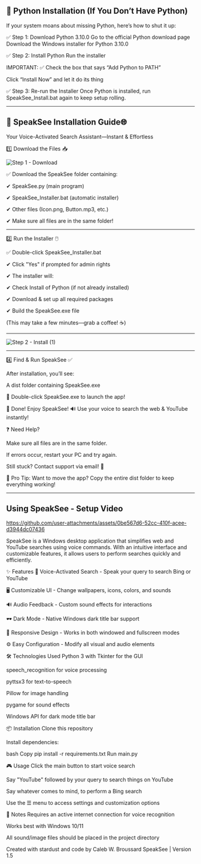 🐍 Python Installation (If You Don’t Have Python)
-------------------------------------------------------------------------------------------------------------------------------------------------------------------------------------------------------------------------------------------------------------
If your system moans about missing Python, here’s how to shut it up:

✅ Step 1: Download Python 3.10.0
Go to the official Python download page
Download the Windows installer for Python 3.10.0

✅ Step 2: Install Python
Run the installer

IMPORTANT: ✅ Check the box that says “Add Python to PATH”

Click “Install Now” and let it do its thing

✅ Step 3: Re-run the Installer
Once Python is installed, run SpeakSee_Install.bat again to keep setup rolling.

_____________________________________________________________________________________________________________________________________________________________________________________________________________________________________________________________
🚀 SpeakSee Installation Guide🌐
-------------------------------------------------------------------------------------------------------------------------------------------------------------------------------------------------------------------------------------------------------------
Your Voice-Activated Search Assistant—Instant & Effortless

1️⃣ Download the Files 📥

![Step 1 - Download](https://github.com/user-attachments/assets/2225a954-1a1b-4c72-8c82-b0f3f5d78995)

✅ Download the SpeakSee folder containing:

✔ SpeakSee.py (main program)

✔ SpeakSee_Installer.bat (automatic installer)

✔ Other files (Icon.png, Button.mp3, etc.)

✔ Make sure all files are in the same folder!
_____________________________________________________________________________________________________________________________________________________________________________________________________________________________________________________________

2️⃣ Run the Installer 🖱️

✅ Double-click SpeakSee_Installer.bat 

✔ Click "Yes" if prompted for admin rights

✔ The installer will:

✔ Check Install of Python (if not already installed)

✔ Download & set up all required packages

✔ Build the SpeakSee.exe file

(This may take a few minutes—grab a coffee! ☕)
_____________________________________________________________________________________________________________________________________________________________________________________________________________________________________________________________

![Step 2 - Install (1)](https://github.com/user-attachments/assets/af3b2b32-3b1e-4eec-9a86-68424234889e)

_____________________________________________________________________________________________________________________________________________________________________________________________________________________________________________________________

4️⃣ Find & Run SpeakSee ✅

After installation, you’ll see:

A dist folder containing SpeakSee.exe

🚀 Double-click SpeakSee.exe to launch the app!

🎉 Done! Enjoy SpeakSee! 🔊 Use your voice to search the web & YouTube instantly!

❓ Need Help?

Make sure all files are in the same folder.

If errors occur, restart your PC and try again.

Still stuck? Contact support via email! 📧

🌟 Pro Tip: Want to move the app? Copy the entire dist folder to keep everything working!

_____________________________________________________________________________________________________________________________________________________________________________________________________________________________________________________________

Using SpeakSee - Setup Video
-------------------------------------------------------------------------------------------------------------------------------------------------------------------------------------------------------------------------------------------------------------

https://github.com/user-attachments/assets/0be567d6-52cc-410f-acee-d3944dc07436

SpeakSee is a Windows desktop application that simplifies web and YouTube searches using voice commands. With an intuitive interface and customizable features, it allows users to perform searches quickly and efficiently.

✨ Features
🎤 Voice-Activated Search - Speak your query to search Bing or YouTube

🖥️ Customizable UI - Change wallpapers, icons, colors, and sounds

🔊 Audio Feedback - Custom sound effects for interactions

🕶️ Dark Mode - Native Windows dark title bar support

📱 Responsive Design - Works in both windowed and fullscreen modes

⚙️ Easy Configuration - Modify all visual and audio elements

🛠️ Technologies Used
Python 3 with Tkinter for the GUI

speech_recognition for voice processing

pyttsx3 for text-to-speech

Pillow for image handling

pygame for sound effects

Windows API for dark mode title bar

📦 Installation
Clone this repository

Install dependencies:

bash
Copy
pip install -r requirements.txt
Run main.py

🎮 Usage
Click the main button to start voice search

Say "YouTube" followed by your query to search things on YouTube

Say whatever comes to mind, to perform a Bing search

Use the ☰ menu to access settings and customization options

📝 Notes
Requires an active internet connection for voice recognition

Works best with Windows 10/11

All sound/image files should be placed in the project directory

Created with stardust and code by Caleb W. Broussard SpeakSee | Version 1.5
